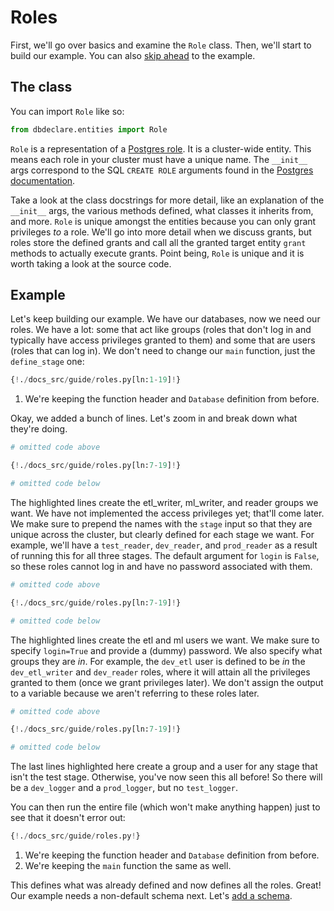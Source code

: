 # Roles

First, we'll go over basics and examine the `Role` class. Then, we'll start to build our example.
You can also [skip ahead](#example) to the example.

## The class

You can import `Role` like so:

```Python
from dbdeclare.entities import Role
```

`Role` is a representation of a [Postgres role](https://www.postgresql.org/docs/current/database-roles.html).
It is a cluster-wide entity. This means each role in your cluster must have a unique name. The `__init__` args
correspond to the SQL `CREATE ROLE` arguments found in the [Postgres documentation](https://www.postgresql.org/docs/current/sql-createrole.html).

Take a look at the class docstrings for more detail, like an explanation of the `__init__` args, the various methods
defined, what classes it inherits from, and more. `Role` is unique amongst the entities because you can only grant
privileges _to_ a role. We'll go into more detail when we discuss grants, but roles store the defined grants and call
all the granted target entity `grant` methods to actually execute grants. Point being, `Role` is unique and it
is worth taking a look at the source code.

## Example

Let's keep building our example. We have our databases, now we need our roles. We have a lot: some that act
like groups (roles that don't log in and typically have access privileges granted to them) and some that are
users (roles that can log in). We don't need to change our `main` function, just the `define_stage` one:

```Python
{!./docs_src/guide/roles.py[ln:1-19]!}
```

1. We're keeping the function header and `Database` definition from before.

Okay, we added a bunch of lines. Let's zoom in and break down what they're doing.

```Python hl_lines="4-6"
# omitted code above

{!./docs_src/guide/roles.py[ln:7-19]!}

# omitted code below
```
The highlighted lines create the etl_writer, ml_writer, and reader groups we want. We have not implemented
the access privileges yet; that'll come later. We make sure to prepend the names with the `stage` input so
that they are unique across the cluster, but clearly defined for each stage we want. For example, we'll have a
`test_reader`, `dev_reader`, and `prod_reader` as a result of running this for all three stages. The default
argument for `login` is `False`, so these roles cannot log in and have no password associated with them.

```Python hl_lines="9-10"
# omitted code above

{!./docs_src/guide/roles.py[ln:7-19]!}

# omitted code below
```

The highlighted lines create the etl and ml users we want. We make sure to specify `login=True` and provide
a (dummy) password. We also specify what groups they are _in_. For example, the `dev_etl` user is defined
to be _in_ the `dev_etl_writer` and `dev_reader` roles, where it will attain all the privileges granted to
them (once we grant privileges later). We don't assign the output to a variable because we aren't referring
to these roles later.

```Python hl_lines="13-15"
# omitted code above

{!./docs_src/guide/roles.py[ln:7-19]!}

# omitted code below
```

The last lines highlighted here create a group and a user for any stage that isn't the test stage. Otherwise,
you've now seen this all before! So there will be a `dev_logger` and a `prod_logger`, but no `test_logger`.

You can then run the entire file (which won't make anything happen) just to see that it doesn't error out:

```Python
{!./docs_src/guide/roles.py!}
```

1. We're keeping the function header and `Database` definition from before.
2. We're keeping the `main` function the same as well.

This defines what was already defined and now defines all the roles. Great! Our example needs a non-default
schema next. Let's [add a schema](/guide/schemas).
